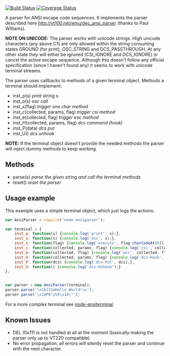 [![Build Status](https://travis-ci.org/netzkolchose/node-ansiparser.svg?branch=master)](https://travis-ci.org/netzkolchose/node-ansiparser)
[![Coverage Status](https://coveralls.io/repos/netzkolchose/node-ansiparser/badge.svg?branch=master)](https://coveralls.io/r/netzkolchose/node-ansiparser?branch=master)

A parser for ANSI escape code sequences. It implements the parser described here
http://vt100.net/emu/dec_ansi_parser (thanks to Paul Williams).

**NOTE ON UNICODE:** The parser works with unicode strings. High unicode characters (any above C1)
are only allowed within the string consuming states GROUND (for print), OSC_STRING and DCS_PASSTHROUGH.
At any other state they will either be ignored (CSI_IGNORE and DCS_IGNORE)
or cancel the active escape sequence. Although this doesn't follow any official specification
(since I haven't found any) it seems to work with unicode terminal streams.

The parser uses callbacks to methods of a given terminal object.
Methods a terminal should implement:

* inst_p(s)                         *print string s*
* inst_o(s)                         *osc call*
* inst_x(flag)                      *trigger one char method*
* inst_c(collected, params, flag)   *trigger csi method*
* inst_e(collected, flag)           *trigger esc method*
* inst_H(collected, params, flag)   *dcs command (hook)*
* inst_P(data)                      *dcs put*
* inst_U()                          *dcs unhook*

**NOTE:** If the terminal object doesn't provide the needed methods the parser
will inject dummy methods to keep working.

## Methods

* parse(s)  *parse the given string and call the terminal methods*
* reset()   *reset the parser*

## Usage example
This example uses a simple terminal object, which just logs the actions:
```javascript
var AnsiParser = require('node-ansiparser');

var terminal = {
    inst_p: function(s) {console.log('print', s);},
    inst_o: function(s) {console.log('osc', s);},
    inst_x: function(flag) {console.log('execute', flag.charCodeAt(0));},
    inst_c: function(collected, params, flag) {console.log('csi', collected, params, flag);},
    inst_e: function(collected, flag) {console.log('esc', collected, flag);},
    inst_H: function(collected, params, flag) {console.log('dcs-Hook', collected, params, flag);},
    inst_P: function(dcs) {console.log('dcs-Put', dcs);},
    inst_U: function() {console.log('dcs-Unhook');}
};


var parser = new AnsiParser(terminal);
parser.parse('\x1b[31mHello World!\n');
parser.parse('\x1bP0!u%5\x1b\'');
```
For a more complex terminal see [node-ansiterminal](https://github.com/netzkolchose/node-ansiterminal).

## Known Issues

* DEL (0x7f) is not handled at all at the moment (basically making the parser only up to VT220 compatible).
* No error propagation, all errors will silently reset the parser and continue with the next character.